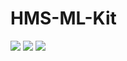 # HMS-ML-Kit

![](C:\Users\m00542918\Downloads\ss1.png)
![](C:\Users\m00542918\Downloads\ss2.png)
![](C:\Users\m00542918\Downloads\ss3.png)
